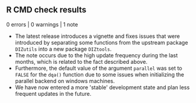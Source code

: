 ## R CMD check results

0 errors | 0 warnings | 1 note

* The latest release introduces a vignette and fixes issues that were introduced by separating some functions from the upstream package `DIZutils` into a new package `DIZtools`.
* The note occurs due to the high update frequency during the last months, which is related to the fact described above.
* Furthermore, the default value of the argument `parallel` was set to `FALSE` for the `dqa()` function due to some issues when initializing the parallel backend on windows machines.
* We have now entered a more 'stable' development state and plan less frequent updates in the future.
